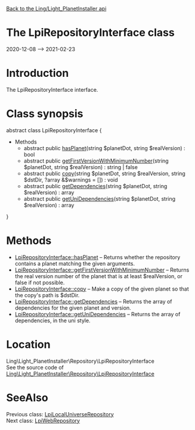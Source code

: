 [Back to the Ling/Light_PlanetInstaller api](https://github.com/lingtalfi/Light_PlanetInstaller/blob/master/doc/api/Ling/Light_PlanetInstaller.md)



The LpiRepositoryInterface class
================
2020-12-08 --> 2021-02-23






Introduction
============

The LpiRepositoryInterface interface.



Class synopsis
==============


abstract class <span class="pl-k">LpiRepositoryInterface</span>  {

- Methods
    - abstract public [hasPlanet](https://github.com/lingtalfi/Light_PlanetInstaller/blob/master/doc/api/Ling/Light_PlanetInstaller/Repository/LpiRepositoryInterface/hasPlanet.md)(string $planetDot, string $realVersion) : bool
    - abstract public [getFirstVersionWithMinimumNumber](https://github.com/lingtalfi/Light_PlanetInstaller/blob/master/doc/api/Ling/Light_PlanetInstaller/Repository/LpiRepositoryInterface/getFirstVersionWithMinimumNumber.md)(string $planetDot, string $realVersion) : string | false
    - abstract public [copy](https://github.com/lingtalfi/Light_PlanetInstaller/blob/master/doc/api/Ling/Light_PlanetInstaller/Repository/LpiRepositoryInterface/copy.md)(string $planetDot, string $realVersion, string $dstDir, ?array &$warnings = []) : void
    - abstract public [getDependencies](https://github.com/lingtalfi/Light_PlanetInstaller/blob/master/doc/api/Ling/Light_PlanetInstaller/Repository/LpiRepositoryInterface/getDependencies.md)(string $planetDot, string $realVersion) : array
    - abstract public [getUniDependencies](https://github.com/lingtalfi/Light_PlanetInstaller/blob/master/doc/api/Ling/Light_PlanetInstaller/Repository/LpiRepositoryInterface/getUniDependencies.md)(string $planetDot, string $realVersion) : array

}






Methods
==============

- [LpiRepositoryInterface::hasPlanet](https://github.com/lingtalfi/Light_PlanetInstaller/blob/master/doc/api/Ling/Light_PlanetInstaller/Repository/LpiRepositoryInterface/hasPlanet.md) &ndash; Returns whether the repository contains a planet matching the given arguments.
- [LpiRepositoryInterface::getFirstVersionWithMinimumNumber](https://github.com/lingtalfi/Light_PlanetInstaller/blob/master/doc/api/Ling/Light_PlanetInstaller/Repository/LpiRepositoryInterface/getFirstVersionWithMinimumNumber.md) &ndash; Returns the real version number of the planet that is at least $realVersion, or false if not possible.
- [LpiRepositoryInterface::copy](https://github.com/lingtalfi/Light_PlanetInstaller/blob/master/doc/api/Ling/Light_PlanetInstaller/Repository/LpiRepositoryInterface/copy.md) &ndash; Make a copy of the given planet so that the copy's path is $dstDir.
- [LpiRepositoryInterface::getDependencies](https://github.com/lingtalfi/Light_PlanetInstaller/blob/master/doc/api/Ling/Light_PlanetInstaller/Repository/LpiRepositoryInterface/getDependencies.md) &ndash; Returns the array of dependencies for the given planet and version.
- [LpiRepositoryInterface::getUniDependencies](https://github.com/lingtalfi/Light_PlanetInstaller/blob/master/doc/api/Ling/Light_PlanetInstaller/Repository/LpiRepositoryInterface/getUniDependencies.md) &ndash; Returns the array of dependencies, in the uni style.





Location
=============
Ling\Light_PlanetInstaller\Repository\LpiRepositoryInterface<br>
See the source code of [Ling\Light_PlanetInstaller\Repository\LpiRepositoryInterface](https://github.com/lingtalfi/Light_PlanetInstaller/blob/master/Repository/LpiRepositoryInterface.php)



SeeAlso
==============
Previous class: [LpiLocalUniverseRepository](https://github.com/lingtalfi/Light_PlanetInstaller/blob/master/doc/api/Ling/Light_PlanetInstaller/Repository/LpiLocalUniverseRepository.md)<br>Next class: [LpiWebRepository](https://github.com/lingtalfi/Light_PlanetInstaller/blob/master/doc/api/Ling/Light_PlanetInstaller/Repository/LpiWebRepository.md)<br>
